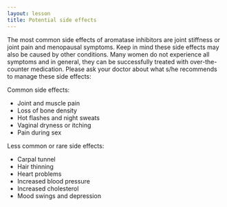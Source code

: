 ```yaml
---
layout: lesson
title: Potential side effects
---
```

The most common side effects of aromatase inhibitors are joint stiffness or joint pain and menopausal symptoms. Keep in mind these side effects may also be caused by other conditions. Many women do not experience all symptoms and in general, they can be successfully treated with over-the-counter medication. Please ask your doctor about what s/he recommends to manage these side effects:

Common side effects:

* Joint and muscle pain
* Loss of bone density
* Hot flashes and night sweats
* Vaginal dryness or itching
* Pain during sex

Less common or rare side effects:

* Carpal tunnel
* Hair thinning
* Heart problems
* Increased blood pressure
* Increased cholesterol
* Mood swings and depression



